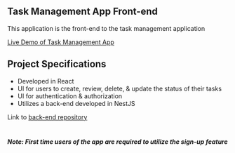 ## Task Management App Front-end

This application is the front-end to the task management application

[Live Demo of Task Management App](https://c-grigsby.github.io/task-management-frontend/)

## Project Specifications

-   Developed in React
-   UI for users to create, review, delete, & update the status of their tasks
-   UI for authentication & authorization
-   Utilizes a back-end developed in NestJS

Link to [back-end repository](https://github.com/c-grigsby/task-management-backend)

#

##### Note: First time users of the app are required to utilize the sign-up feature

